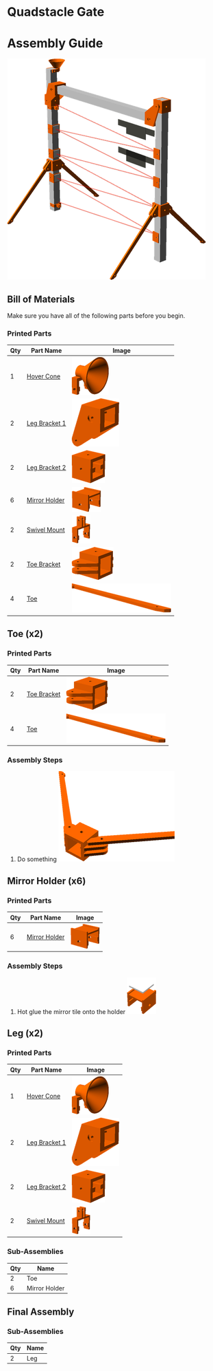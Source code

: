 # Quadstacle Gate
# Assembly Guide

![view](../images/QuadstacleGate_view.png)

## Bill of Materials

Make sure you have all of the following parts before you begin.

### Printed Parts

Qty | Part Name | Image
--- | --- | ---
1 | [Hover Cone](../printedparts/stl/HoverCone.stl) | ![](../printedparts/images/HoverCone_view.png) | 
2 | [Leg Bracket 1](../printedparts/stl/LegBracket1.stl) | ![](../printedparts/images/LegBracket1_view.png) | 
2 | [Leg Bracket 2](../printedparts/stl/LegBracket2.stl) | ![](../printedparts/images/LegBracket2_view.png) | 
6 | [Mirror Holder](../printedparts/stl/MirrorHolder.stl) | ![](../printedparts/images/MirrorHolder_view.png) | 
2 | [Swivel Mount](../printedparts/stl/SwivelMount.stl) | ![](../printedparts/images/SwivelMount_view.png) | 
2 | [Toe Bracket](../printedparts/stl/ToeBracket.stl) | ![](../printedparts/images/ToeBracket_view.png) | 
4 | [Toe](../printedparts/stl/Toe.stl) | ![](../printedparts/images/Toe_view.png) | 


## Toe (x2)

### Printed Parts

Qty | Part Name | Image
--- | --- | ---
2 | [Toe Bracket](../printedparts/stl/ToeBracket.stl) | ![](../printedparts/images/ToeBracket_view.png) | 
4 | [Toe](../printedparts/stl/Toe.stl) | ![](../printedparts/images/Toe_view.png) | 

### Assembly Steps

1. Do something
![](../assemblies/QuadstacleGate/Toe_step1_view.png)


## Mirror Holder (x6)

### Printed Parts

Qty | Part Name | Image
--- | --- | ---
6 | [Mirror Holder](../printedparts/stl/MirrorHolder.stl) | ![](../printedparts/images/MirrorHolder_view.png) | 

### Assembly Steps

1. Hot glue the mirror tile onto the holder
![](../assemblies/QuadstacleGate/MirrorHolder_step1_view.png)


## Leg (x2)

### Printed Parts

Qty | Part Name | Image
--- | --- | ---
1 | [Hover Cone](../printedparts/stl/HoverCone.stl) | ![](../printedparts/images/HoverCone_view.png) | 
2 | [Leg Bracket 1](../printedparts/stl/LegBracket1.stl) | ![](../printedparts/images/LegBracket1_view.png) | 
2 | [Leg Bracket 2](../printedparts/stl/LegBracket2.stl) | ![](../printedparts/images/LegBracket2_view.png) | 
2 | [Swivel Mount](../printedparts/stl/SwivelMount.stl) | ![](../printedparts/images/SwivelMount_view.png) | 

### Sub-Assemblies

Qty | Name 
--- | --- 
2 | Toe
6 | Mirror Holder


## Final Assembly

### Sub-Assemblies

Qty | Name 
--- | --- 
2 | Leg


